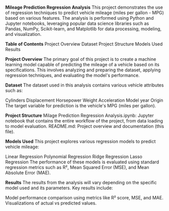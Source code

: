 **Mileage Prediction Regression Analysis**
This project demonstrates the use of regression techniques to predict vehicle mileage (miles per gallon - MPG) based on various features. The analysis is performed using Python and Jupyter notebooks, leveraging popular data science libraries such as Pandas, NumPy, Scikit-learn, and Matplotlib for data processing, modeling, and visualization.

**Table of Contents**
Project Overview
Dataset
Project Structure
Models Used
Results

**Project Overview**
The primary goal of this project is to create a machine learning model capable of predicting the mileage of a vehicle based on its specifications. This involves analyzing and preparing the dataset, applying regression techniques, and evaluating the model's performance.

**Dataset**
The dataset used in this analysis contains various vehicle attributes such as:

Cylinders
Displacement
Horsepower
Weight
Acceleration
Model year
Origin
The target variable for prediction is the vehicle's MPG (miles per gallon).

**Project Structure**
Milage Prediction Regression Analysis.ipynb: Jupyter notebook that contains the entire workflow of the project, from data loading to model evaluation.
README.md: Project overview and documentation (this file).

**Models Used**
This project explores various regression models to predict vehicle mileage:

Linear Regression
Polynomial Regression
Ridge Regression
Lasso Regression
The performance of these models is evaluated using standard regression metrics such as R², Mean Squared Error (MSE), and Mean Absolute Error (MAE).


**Results**
The results from the analysis will vary depending on the specific model used and its parameters. Key results include:

Model performance comparison using metrics like R² score, MSE, and MAE.
Visualizations of actual vs predicted values.
